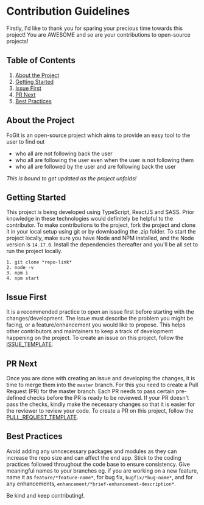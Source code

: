 # Contribution Guidelines

Firstly, I'd like to thank you for sparing your precious time towards this project! You are AWESOME and so are your contributions to open-source projects!

## Table of Contents

1. [About the Project](#about-the-project)
2. [Getting Started](#getting-started)
3. [Issue First](#issue-first)
4. [PR Next](#pr-next)
5. [Best Practices](#best-practices)

## About the Project

FoGit is an open-source project which aims to provide an easy tool to the user to find out

- who all are not following back the user
- who all are following the user even when the user is not following them
- who all are followed by the user and are following back the user

*This is bound to get updated as the project unfolds!*

## Getting Started

This project is being developed using TypeScript, ReactJS and SASS. Prior knowledge in these technologies would definitely be helpful to the contributor.
To make contributions to the project, fork the project and clone it in your local setup using git or by downloading the .zip folder. To start the project locally, make sure you have Node and NPM installed, and the Node version is `14.17.0`. Install the dependencies thereafter and you'll be all set to run the project locally.

```
1. git clone *repo-link*
2. node -v
3. npm i
4. npm start
```

## Issue First

It is a recommended practice to open an issue first before starting with the changes/development. The issue must describe the problem you might be facing, or a feature/enhancement you would like to propose. This helps other contributors and maintainers to keep a track of development happening on the project.
To create an issue on this project, follow the [ISSUE_TEMPLATE](.github/ISSUE_TEMPLATE/issue_template.md).

## PR Next

Once you are done with creating an issue and developing the changes, it is time to merge them into the `master` branch. For this you need to create a Pull Request (PR) for the master branch. Each PR needs to pass certain pre-defined checks before the PR is ready to be reviewed. If your PR doesn't pass the checks, kindly make the necessary changes so that it is easier for the reviewer to review your code.
To create a PR on this project, follow the [PULL_REQUEST_TEMPLATE](.github/pull_request_template.md).

## Best Practices

Avoid adding any unncecessary packages and modules as they can increase the repo size and can affect the end app. Stick to the coding practices followed throughout the code base to ensure consistency. Give meaningful names to your branches eg. if you are working on a new feature, name it as `feature/*feature-name*`, for bug fix, `bugfix/*bug-name*`, and for any enhancements, `enhancement/*brief-enhancement-description*`.

Be kind and keep contributing!.
